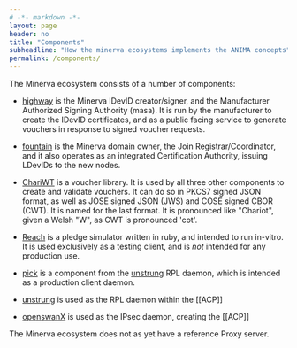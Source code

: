 ```yaml
---
# -*- markdown -*-
layout: page
header: no
title: "Components"
subheadline: "How the minerva ecosystems implements the ANIMA concepts"
permalink: /components/
---
```


The Minerva ecosystem consists of a number of components:

+ [highway](/highway) is the Minerva IDevID creator/signer, and the Manufacturer
  Authorized Signing Authority (masa).  It is run by the manufacturer to
  create the IDevID certificates, and as a public facing service to generate
  vouchers in response to signed voucher requests.

+ [fountain](/fountain) is the Minerva domain owner, the Join
  Registrar/Coordinator, and it also operates as an integrated Certification
  Authority, issuing LDevIDs to the new nodes.

+ [ChariWT](/chariwt) is a voucher library. It is used by all three other components
  to create and validate vouchers.  It can do so in PKCS7 signed JSON format,
  as well as JOSE signed JSON (JWS) and COSE signed CBOR (CWT).  It is named
  for the last format.  It is pronounced like "Chariot", given a Welsh "W",
  as CWT is pronounced 'cot'.

+ [Reach](/reach) is a pledge simulator written in ruby, and intended to run
  in-vitro. It is used exclusively as a testing client, and is *not* intended
  for any production use.

+ [pick](/pick) is a component from the [unstrung](/unstrung) RPL daemon, which
  is intended as a production client daemon.

+ [unstrung](/unstrung) is used as the RPL daemon within the [[ACP]]

+ [openswanX](/openswanX) is used as the IPsec daemon, creating the [[ACP]]

The Minerva ecosystem does not as yet have a reference Proxy server.




